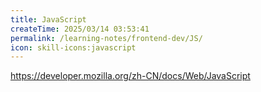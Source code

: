 ```yaml
---
title: JavaScript
createTime: 2025/03/14 03:53:41
permalink: /learning-notes/frontend-dev/JS/
icon: skill-icons:javascript
---
```

https://developer.mozilla.org/zh-CN/docs/Web/JavaScript